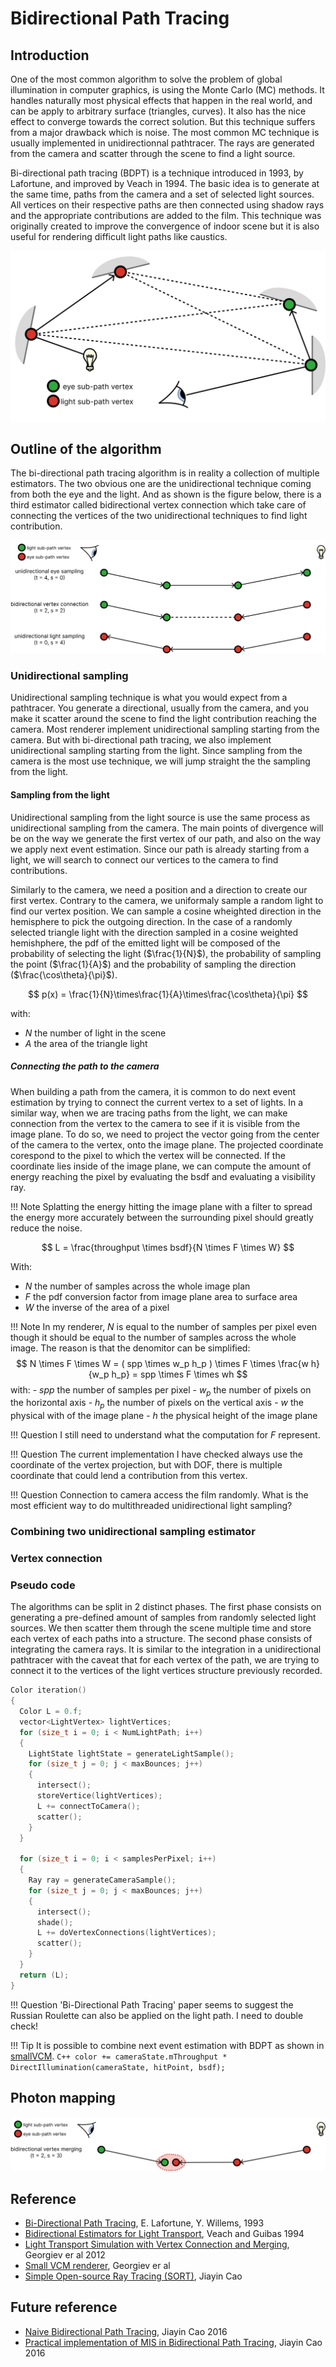 # Bidirectional Path Tracing

## Introduction

One of the most common algorithm to solve the problem of global illumination in computer graphics, is using the Monte Carlo (MC) methods. It handles naturally most physical effects that happen in the real world, and can be apply to arbitrary surface (triangles, curves). It also has the nice effect to converge towards the correct solution. But this technique suffers from a major drawback which is noise. The most common MC technique is usually implemented in unidirectionnal pathtracer. The rays are generated from the camera and scatter through the scene to find a light source.

Bi-directional path tracing (BDPT) is a technique introduced in 1993, by Lafortune, and improved by Veach in 1994. The basic idea is to generate at the same time, paths from the camera and a set of selected light sources. All vertices on their respective paths are then connected using shadow rays and the appropriate contributions are added to the film. This technique was originally created to improve the convergence of indoor scene but it is also useful for rendering difficult light paths like caustics.

![](./bdpt-example.svg)

## Outline of the algorithm

The bi-directional path tracing algorithm is in reality a collection of multiple estimators. The two obvious one are the unidirectional technique coming from both the eye and the light. And as shown is the figure below, there is a  third estimator called bidirectional vertex connection which take care of connecting the vertices of the two unidirectional techniques to find light contribution.

![](./bdpt-path.svg)

### Unidirectional sampling

Unidirectional sampling technique is what you would expect from a pathtracer. You generate a directional, usually from the camera, and you make it scatter around the scene to find the light contribution reaching the camera. Most renderer implement unidirectional sampling starting from the camera. But with bi-directional path tracing, we also implement unidirectional sampling starting from the light. Since sampling from the camera is the most use technique, we will jump straight the the sampling from the light.

#### Sampling from the light

Unidirectional sampling from the light source is use the same process as unidirectional sampling from the camera. The main points of divergence will be on the way we generate the first vertex of our path, and also on the way we apply next event estimation. Since our path is already starting from a light, we will search to connect our vertices to the camera to find contributions.

Similarly to the camera, we need a position and a direction to create our first vertex. Contrary to the camera, we uniformaly sample a random light to find our vertex position. We can sample a cosine wheighted direction in the hemisphere to pick the outgoing direction.
In the case of a randomly selected triangle light with the direction sampled in a cosine weighted hemishphere, the pdf of the emitted light will be composed of the probability of selecting the light ($\frac{1}{N}$), the probability of sampling the point ($\frac{1}{A}$) and the probability of sampling the direction ($\frac{\cos\theta}{\pi}$).

$$
p(x) = \frac{1}{N}\times\frac{1}{A}\times\frac{\cos\theta}{\pi}
$$

with:
- $N$ the number of light in the scene
- $A$ the area of the triangle light

##### Connecting the path to the camera

When building a path from the camera, it is common to do next event estimation by trying to connect the current vertex to a set of lights. In a similar way, when we are tracing paths from the light, we can make connection from the vertex to the camera to see if it is visible from the image plane.
To do so, we need to project the vector going from the center of the camera to the vertex, onto the image plane. The projected coordinate corespond to the pixel to which the vertex will be connected. If the coordinate lies inside of the image plane, we can compute the amount of energy reaching the pixel by evaluating the bsdf and evaluating a visibility ray.

!!! Note Splatting the energy hitting the image plane with a filter to spread the energy more accurately between the surrounding pixel should greatly reduce the noise.

$$
L = \frac{throughput \times bsdf}{N \times F \times W}
$$

With:
- $N$ the number of samples across the whole image plan
- $F$ the pdf conversion factor from image plane area to surface area
- $W$ the inverse of the area of a pixel

!!! Note
    In my renderer, $N$ is equal to the number of samples per pixel even though it should be equal to the number of samples across the whole image. The reason is that the denomitor can be simplified:
    $$
    N \times F \times W = ( spp \times w_p h_p ) \times F \times \frac{w h}{w_p h_p} = spp \times F \times wh
    $$
    with:
    - $spp$ the number of samples per pixel
    - $w_p$ the number of pixels on the horizontal axis
    - $h_p$ the number of pixels on the vertical axis
    - $w$ the physical with of the image plane
    - $h$ the physical height of the image plane 

!!! Question I still need to understand what the computation for $F$ represent.

!!! Question The current implementation I have checked always use the coordinate of the vertex projection, but with DOF, there is multiple coordinate that could lend a contribution from this vertex.

!!! Question Connection to camera access the film randomly. What is the most efficient way to do multithreaded unidirectional light sampling?

### Combining two unidirectional sampling estimator

### Vertex connection

### Pseudo code

The algorithms can be split in 2 distinct phases. The first phase consists on generating a pre-defined amount of samples from randomly selected light sources. We then scatter them through the scene multiple time and store each vertex of each paths into a structure. The second phase consists of integrating the camera rays. It is similar to the integration in a unidirectional pathtracer with the caveat that for each vertex of the path, we are trying to connect it to the vertices of the light vertices structure previously recorded.

```C++
Color iteration()
{
  Color L = 0.f;
  vector<LightVertex> lightVertices;
  for (size_t i = 0; i < NumLightPath; i++)
  {
    LightState lightState = generateLightSample();
    for (size_t j = 0; j < maxBounces; j++)
    {
      intersect();
      storeVertice(lightVertices);
      L += connectToCamera();
      scatter();
    }
  }

  for (size_t i = 0; i < samplesPerPixel; i++)
  {
    Ray ray = generateCameraSample();
    for (size_t j = 0; j < maxBounces; j++)
    {
      intersect();
      shade();
      L += doVertexConnections(lightVertices);
      scatter();
    }
  }
  return (L);
}
```

!!! Question
    'Bi-Directional Path Tracing' paper seems to suggest the Russian Roulette can also be applied on the light path. I need to double check!

!!! Tip
    It is possible to combine next event estimation with BDPT as shown in [smallVCM](https://github.com/SmallVCM/SmallVCM/blob/a13690f03d3414f76ba32b5f0e259e6e5d10ed7b/src/vertexcm.hxx#L491).
    ```C++
    color += cameraState.mThroughput *
                                DirectIllumination(cameraState, hitPoint, bsdf);
    ```


## Photon mapping

![](./mc-path.svg)

## Reference
- [Bi-Directional Path Tracing](https://www.cs.princeton.edu/courses/archive/fall03/cs526/papers/lafortune93.pdf), E. Lafortune, Y. Willems, 1993
- [Bidirectional Estimators for Light Transport](https://www.cs.jhu.edu/~misha/ReadingSeminar/Papers/Veach94.pdf), Veach and Guibas 1994
- [Light Transport Simulation with Vertex Connection and Merging](https://cgg.mff.cuni.cz/~jaroslav/papers/2012-vcm/2012-vcm-paper.pdf), Georgiev er al 2012
- [Small VCM renderer](http://www.smallvcm.com/), Georgiev er al
- [Simple Open-source Ray Tracing (SORT)](https://sort-renderer.com/), Jiayin Cao

## Future reference
- [Naive Bidirectional Path Tracing](https://agraphicsguynotes.com/posts/naive_bidirectional_path_tracing/), Jiayin Cao 2016
- [Practical implementation of MIS in Bidirectional Path Tracing](https://agraphicsguynotes.com/posts/practical_implementation_of_mis_in_bidirectional_path_tracing/), Jiayin Cao 2016
